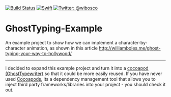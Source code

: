 [![Build Status](https://travis-ci.org/wibosco/GhostTyping-Example.svg)](https://travis-ci.org/wibosco/GhostTyping-Example)
<a href="https://swift.org"><img src="https://img.shields.io/badge/Swift-3.0-orange.svg?style=flat" alt="Swift" 
/></a>
<a href="https://twitter.com/wibosco"><img src="https://img.shields.io/badge/twitter-@wibosco-blue.svg?style=flat" alt="Twitter: @wibosco" /></a>

# GhostTyping-Example

An example project to show how we can implement a character-by-character animation, as shown in this article http://williamboles.me/ghost-typing-your-way-to-hollywood/

---

I decided to expand this example project and turn it into a [cocoapod (GhostTypewriter)](https://cocoapods.org/pods/GhostTypewriter) so that it could be more easily reused. If you have never used [Cocoapods](https://cocoapods.org/), its a dependency management tool that allows you to inject third party frameworks/libraries into your project - you should check it out.  
